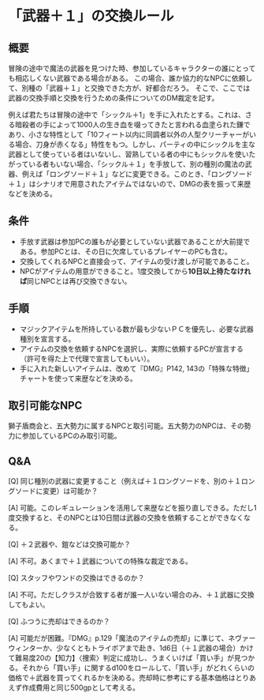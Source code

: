 # 「武器＋１」の交換ルール
## 概要
冒険の途中で魔法の武器を見つけた時、参加しているキャラクターの誰にとっても相応しくない武器である場合がある。
この場合、誰か協力的なNPCに依頼して、別種の「武器＋１」と交換できた方が、好都合だろう。
そこで、ここでは武器の交換手順と交換を行うための条件についてのDM裁定を記す。

例えば君たちは冒険の途中で「シックル＋1」を手に入れたとする。これは、さる暗殺者の手によって1000人の生き血を啜ってきたと言われる血塗られた鎌であり、小さな特性として「10フィート以内に同調者以外の人型クリーチャーがいる場合、刀身が赤くなる」特性をもつ。しかし、パーティの中にシックルを主な武器として使っている者はいないし、習熟している者の中にもシックルを使いたがっている者もいない場合、「シックル＋１」を手放して、別の種別の魔法の武器、例えば「ロングソード＋１」などに変更できる。このとき、「ロングソード＋１」はシナリオで用意されたアイテムではないので、DMGの表を振って来歴などを決める。
## 条件
- 手放す武器は参加PCの誰もが必要としていない武器であることが大前提である。参加PCとは、その日に欠席しているプレイヤーのPCも含む。
- 交換してくれるNPCと直接会って、アイテムの受け渡しが可能であること。
- NPCがアイテムの用意ができること。1度交換してから<b>10日以上待たなければ</b>同じNPCとは再び交換できない。

## 手順
- マジックアイテムを所持している数が最も少ないＰＣを優先し、必要な武器種別を宣言する。
- アイテムの交換を依頼するNPCを選択し、実際に依頼するPCが宣言する（許可を得た上で代理で宣言してもいい）。
- 手に入れた新しいアイテムは、改めて『DMG』P142, 143の「特殊な特徴」チャートを使って来歴などを決める。

## 取引可能なNPC
獅子盾商会と、五大勢力に属するNPCと取引可能。五大勢力のNPCは、その勢力に参加しているPCのみ取引可能。

## Q&A
[Q] 同じ種別の武器に変更すること（例えば＋１ロングソードを、別の＋１ロングソードに変更）は可能か？

[A] 可能。このレギュレーションを活用して来歴などを振り直しできる。ただし1度交換すると、そのNPCとは10日間は武器の交換を依頼することができなくなる。


[Q] ＋２武器や、鎧などは交換可能か？

[A] 不可。あくまで＋１武器についての特殊な裁定である。


[Q] スタッフやワンドの交換はできるのか？

[A] 不可。ただしクラスが合致する者が誰一人いない場合のみ、＋１武器に交換してもよい。


[Q] ふつうに売却はできるのか？

[A] 可能だが困難。『DMG』p.129「魔法のアイテムの売却」に準じて、ネヴァーウィンターか、少なくともトライボアまで赴き、1d6日（＋１武器の場合）かけて難易度20の【知力】〈捜索〉判定に成功し、うまくいけば「買い手」が見つかる。それから「買い手」に関するd100をロールして、「買い手」がどれくらいの価格で＋武器を買ってくれるかを決める。売却時に参考にする基本価格はとりあえず作成費用と同じ500gpとして考える。

